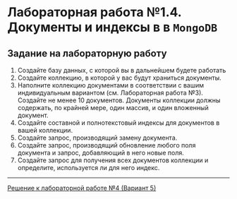 # Лабораторная работа №1.4. Документы и индексы в в `MongoDB`

## Задание на лабораторную работу

1. Создайте базу данных, с которой вы в дальнейшем будете работать
2. Создайте коллекцию, в которой у вас будут храниться документы.
3. Наполните коллекцию документами в соответствии с вашим индивидуальным вариантом (см. Лабораторная работа №3). Создайте не менее 10 документов. Документы коллекции должны содержать, по крайней мере, один массив, и один  вложенный документ.
4. Создайте составной и полнотекстовый индексы для документов в вашей коллекции.
5. Создайте запрос, производящий замену документа.
6. Создайте запрос, производящий обновление любого поля документа и запрос, добавляющий в него новые поля.
7. Создайте запрос для получения всех документов коллекции и определите, используется ли для него индекс.

---

[Решение к лабораторной работе №4 (Вариант 5)](../solutions/lab_4/lab_4_solution.md)
